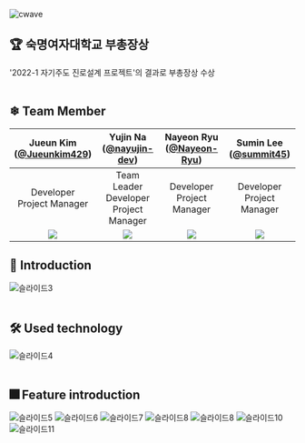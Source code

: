 
![cwave](https://user-images.githubusercontent.com/92364973/177263661-dfddb601-c282-445a-bd6c-e20c00121564.png)

## 🏆 숙명여자대학교 부총장상
'2022-1 자기주도 진로설계 프로젝트'의 결과로 부총장상 수상
<br></br>

## ❄ Team Member 
|Jueun Kim<br/>([@Jueunkim429](https://github.com/Jueunkim429))|Yujin Na<br/>([@nayujin-dev](https://github.com/nayujin-dev))|Nayeon Ryu<br/>([@Nayeon-Ryu](https://github.com/Nayeon-Ryu))|Sumin Lee<br/>([@summit45](https://github.com/summit45))|
|:----------:|:----------:|:----------:|:----------:|
|Developer<br/>Project Manager|Team Leader<br/>Developer<br/>Project Manager|Developer<br/>Project Manager|Developer<br/>Project Manager|Developer<br/>Project Manager|
|![](https://github.com/Jueunkim429.png)|![](https://github.com/nayujin-dev.png)|![](https://github.com/Nayeon-Ryu.png)|![](https://github.com/summit45.png)|

## 🔮 Introduction
![슬라이드3](https://user-images.githubusercontent.com/92364973/177503336-9ac50b15-f713-40f3-8870-71cd786afa8d.PNG)
<br></br>

## 🛠 Used technology
![슬라이드4](https://user-images.githubusercontent.com/92364973/177503553-91302b24-b7b7-4498-9a7f-0e8eb7846b69.PNG)
<br></br>

## 🎆 Feature introduction
![슬라이드5](https://user-images.githubusercontent.com/92364973/177509350-fba5f148-8a70-41ef-bde7-34dcb54d0434.PNG)
![슬라이드6](https://user-images.githubusercontent.com/92364973/177509368-93a9317b-681b-4de1-8715-b7ebec10f232.PNG)
![슬라이드7](https://user-images.githubusercontent.com/92364973/177509379-61095bbe-896e-44ad-a27b-3300bde20bb2.PNG)
![슬라이드8](https://user-images.githubusercontent.com/92364973/177509401-b486f209-cb66-4f22-83a7-50c5d8418336.PNG)
![슬라이드8](https://user-images.githubusercontent.com/92364973/177509420-e73d750c-c2e3-447a-8866-75498cfc8027.PNG)
![슬라이드10](https://user-images.githubusercontent.com/92364973/177509431-ee59a899-4ed4-4447-90f1-57ffece24d4c.PNG)
![슬라이드11](https://user-images.githubusercontent.com/92364973/177509449-4baedd2b-af90-41e0-8e76-eb139eafc546.PNG)



